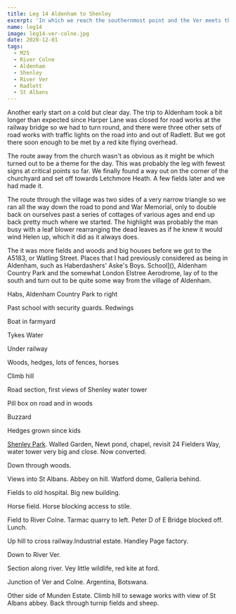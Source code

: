 ```yaml
---
title: Leg 14 Aldenham to Shenley
excerpt: 'In which we reach the southernmost point and the Ver meets the Colne'
name: leg14
image: leg14-ver-colne.jpg
date: 2020-12-01
tags:
  - M25
  - River Colne
  - Aldenham
  - Shenley
  - River Ver
  - Radlett
  - St Albans
---
```


Another early start on a cold but clear day. The trip to Aldenham took a bit longer than expected since Harper Lane was closed for road works at the railway bridge so we had to turn round, and there were three other sets of road works with traffic lights on the road into and out of Radlett. But we got there soon enough to be met by a red kite flying overhead.

The route away from the church wasn't as obvious as it might be which turned out to be a theme for the day. This was probably the leg with fewest signs at critical points so far. We finally found a way out on the corner of the churchyard and set off towards Letchmore Heath. A few fields later and we had made it.

The route through the village was two sides of a very narrow triangle so we ran all the way down the road to pond and War Memorial, only to double back on ourselves past a series of cottages of various ages and end up back pretty much where we started. The highlight was probably the man busy with a leaf blower rearranging the dead leaves as if he knew it would wind Helen up, which it did as it always does.

The it was more fields and woods and big houses before we got to the A5183, or Watling Street. Places that I had previously considered as being in Aldenham, such as Haberdashers' Aske's Boys. School](), Aldenham Country Park and the somewhat London Elstree Aerodrome, lay of to the south and turn out to be quite some way from the village of Aldenham.

Habs, Aldenham Country Park to right

Past school with security guards. Redwings

Boat in farmyard

Tykes Water

Under railway

Woods, hedges, lots of fences, horses

Climb hill

Road section, first views of Shenley water tower

Pill box on road and in woods

Buzzard

Hedges grown since kids

[Shenley Park](http://www.shenleypark.co.uk/). Walled Garden, Newt pond, chapel, revisit 24 Fielders Way, water tower very big and close. Now converted.

Down through woods.

Views into St Albans. Abbey on hill. Watford dome, Galleria behind.

Fields to old hospital. Big new building.

Horse field. Horse blocking access to stile.

Field to River Colne. Tarmac quarry to left.
Peter D of E
Bridge blocked off. Lunch.

Up hill to cross railway.Industrial estate. Handley Page factory.

Down to River Ver.

Section along river. Vey little wildlife, red kite at ford.

Junction of Ver and Colne. Argentina, Botswana.

Other side of Munden Estate. Climb hill to sewage works with view of St Albans abbey. Back through turnip fields and sheep.
